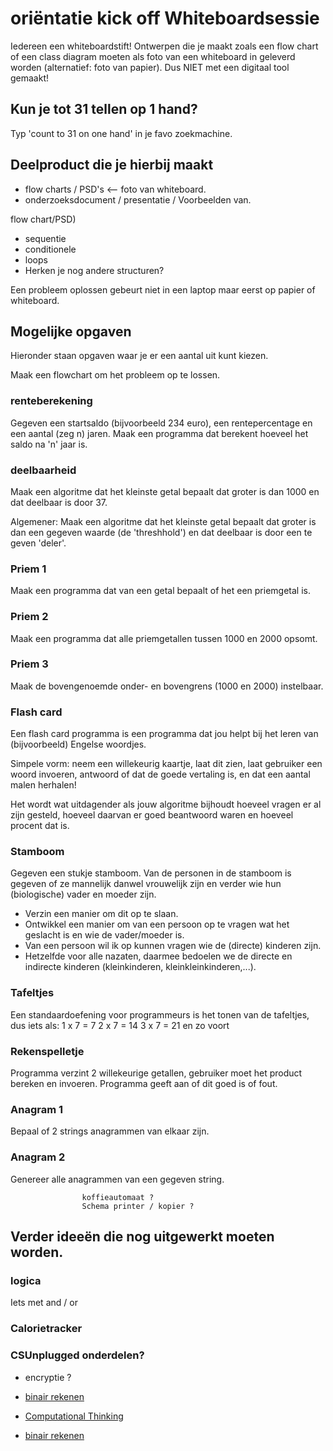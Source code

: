 # oriëntatie kick off Whiteboardsessie

Iedereen een whiteboardstift!
Ontwerpen die je maakt zoals een flow chart of een class diagram moeten als foto van een whiteboard in geleverd worden (alternatief: foto van papier).
Dus NIET met een digitaal tool gemaakt!

## Kun je tot 31 tellen op 1 hand?
Typ 'count to 31 on one hand' in je favo zoekmachine.  

## Deelproduct die je hierbij maakt

- flow charts / PSD's   <--  foto van whiteboard.
- onderzoeksdocument / presentatie / Voorbeelden van.

flow chart/PSD)
- sequentie
- conditionele
- loops
- Herken je nog andere structuren?

Een probleem oplossen gebeurt niet in een laptop maar eerst op papier of whiteboard.

## Mogelijke opgaven
Hieronder staan opgaven waar je er een aantal uit kunt kiezen.

Maak een flowchart om het probleem op te lossen.

### renteberekening

Gegeven een startsaldo (bijvoorbeeld 234 euro), een rentepercentage en een aantal (zeg n) jaren. Maak een programma dat berekent hoeveel het saldo na 'n' jaar is.


### deelbaarheid

Maak een algoritme dat het kleinste getal bepaalt dat groter is dan 1000 en dat deelbaar is door 37.

Algemener:
Maak een algoritme dat het kleinste getal bepaalt dat groter is dan een gegeven waarde (de 'threshhold') en dat deelbaar is door een te geven 'deler'.


### Priem 1

Maak een programma dat van een getal bepaalt of het een priemgetal is.

### Priem 2

Maak een programma dat alle priemgetallen tussen 1000 en 2000 opsomt. 

### Priem 3

Maak de bovengenoemde onder- en bovengrens (1000 en 2000) instelbaar.

### Flash card

Een flash card programma is een programma dat jou helpt bij
het leren van (bijvoorbeeld) Engelse woordjes.

Simpele vorm: neem een willekeurig kaartje, laat dit zien, laat gebruiker een woord invoeren,
antwoord of dat de goede vertaling is, en dat een aantal malen herhalen!

Het wordt wat uitdagender als jouw algoritme bijhoudt hoeveel vragen er al zijn gesteld,
hoeveel daarvan er goed beantwoord waren en hoeveel procent dat is.


### Stamboom

Gegeven een stukje stamboom. Van de personen in de stamboom is gegeven of ze mannelijk danwel vrouwelijk zijn en verder wie hun (biologische) vader en moeder zijn.

- Verzin een manier om dit op te slaan.
- Ontwikkel een manier om van een persoon op te vragen wat het geslacht is en wie de vader/moeder is.
- Van een persoon wil ik op kunnen vragen wie de (directe) kinderen zijn.
- Hetzelfde voor alle nazaten, daarmee bedoelen we de directe en indirecte kinderen (kleinkinderen, kleinkleinkinderen,...).


### Tafeltjes
Een standaardoefening voor programmeurs is het tonen van de tafeltjes, dus iets als:
1 x 7 = 7
2 x 7 = 14
3 x 7 = 21
en zo voort


### Rekenspelletje
Programma verzint 2 willekeurige getallen, gebruiker moet het product bereken en invoeren. Programma geeft aan of dit goed is of fout.

### Anagram 1
Bepaal of 2 strings anagrammen van elkaar zijn.

### Anagram 2
Genereer alle anagrammen van een gegeven string.

                    koffieautomaat ?
                    Schema printer / kopier ?

## Verder ideeën die nog uitgewerkt moeten worden.

### logica
Iets met and / or

### Calorietracker

### CSUnplugged onderdelen?
- encryptie ?
- [binair rekenen](https://csunplugged.org/en/topics/binary-numbers/unit-plan/how-binary-digits-work-junior/)

- [Computational Thinking](https://csunplugged.org/en/computational-thinking/)
- [binair rekenen](https://csunplugged.org/en/topics/binary-numbers/unit-plan/how-binary-digits-work-junior/)
